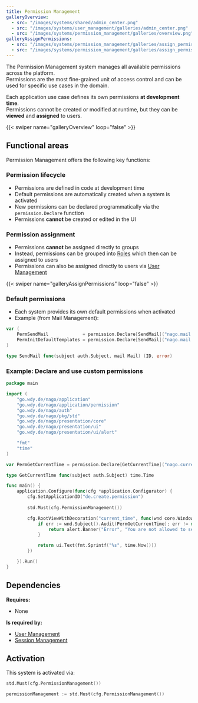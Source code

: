 ```yaml
---
title: Permission Management
galleryOverview:
  - src: "/images/systems/shared/admin_center.png"
  - src: "/images/systems/user_management/galleries/admin_center.png"
  - src: "/images/systems/permission_management/galleries/overview.png"
galleryAssignPermissions:
  - src: "/images/systems/permission_management/galleries/assign_permissions.png"
  - src: "/images/systems/permission_management/galleries/assign_permissions_to_role.png"
---
```


The Permission Management system manages all available permissions across the platform.  
Permissions are the most fine-grained unit of access control and can be used for specific use cases in the domain.

Each application use case defines its own permissions **at development time**.  
Permissions cannot be created or modified at runtime, but they can be **viewed** and **assigned** to users.

{{< swiper name="galleryOverview" loop="false" >}}

## Functional areas
Permission Management offers the following key functions:

### Permission lifecycle
- Permissions are defined in code at development time
- Default permissions are automatically created when a system is activated
- New permissions can be declared programmatically via the `permission.Declare` function
- Permissions **cannot** be created or edited in the UI

### Permission assignment
- Permissions **cannot** be assigned directly to groups
- Instead, permissions can be grouped into [Roles](../role_management/) which then can be assigned to users
- Permissions can also be assigned directly to users via [User Management](../user_management/)

{{< swiper name="galleryAssignPermissions" loop="false" >}}

### Default permissions
- Each system provides its own default permissions when activated
- Example (from Mail Management):
```go
var (
    PermSendMail             = permission.Declare[SendMail]("nago.mail.send", "Send Mail", "Holders of this authorization can send emails.")
    PermInitDefaultTemplates = permission.Declare[SendMail]("nago.mail.init_default_templates", "Standard Templates", "Holders of this authorization can activate the standard mail templates.")
)

type SendMail func(subject auth.Subject, mail Mail) (ID, error)
```

### Example: Declare and use custom permissions

```go
package main

import (
	"go.wdy.de/nago/application"
	"go.wdy.de/nago/application/permission"
	"go.wdy.de/nago/auth"
	"go.wdy.de/nago/pkg/std"
	"go.wdy.de/nago/presentation/core"
	"go.wdy.de/nago/presentation/ui"
	"go.wdy.de/nago/presentation/ui/alert"

	"fmt"
	"time"
)

var PermGetCurrentTime = permission.Declare[GetCurrentTime]("nago.current.time", "Get current time", "Holders of this permissions can retrieve the current time.")

type GetCurrentTime func(subject auth.Subject) time.Time

func main() {
	application.Configure(func(cfg *application.Configurator) {
		cfg.SetApplicationID("de.create.permission")
		
		std.Must(cfg.PermissionManagement())

		cfg.RootViewWithDecoration("current_time", func(wnd core.Window) core.View {
			if err := wnd.Subject().Audit(PermGetCurrentTime); err != nil {
				return alert.Banner("Error", "You are not allowed to see the current time")
			}

			return ui.Text(fmt.Sprintf("%s", time.Now()))
		})

	}).Run()
}
```

## Dependencies
**Requires:**
- None

**Is required by:**
- [User Management](../user_management/)
- [Session Management](../session_management/)

## Activation
This system is activated via:
```go
std.Must(cfg.PermissionManagement())
```

```go
permissionManagement := std.Must(cfg.PermissionManagement())
```